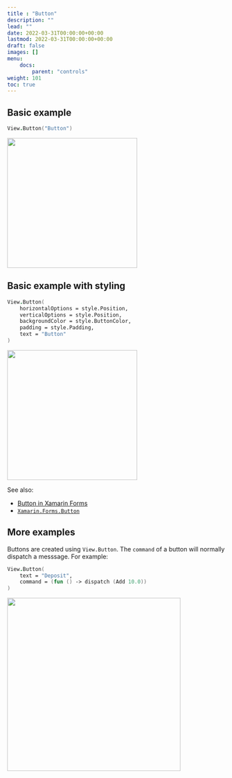 ```yaml
---
title : "Button"
description: ""
lead: ""
date: 2022-03-31T00:00:00+00:00
lastmod: 2022-03-31T00:00:00+00:00
draft: false
images: []
menu:
    docs:
        parent: "controls"
weight: 101
toc: true
---
```


## Basic example

```fs
View.Button("Button")
```

<img src="images/view/Button-adr-basic.png" width="300">

## Basic example with styling

```fs
View.Button(
    horizontalOptions = style.Position,
    verticalOptions = style.Position,
    backgroundColor = style.ButtonColor,
    padding = style.Padding,
    text = "Button"
)
```

<img src="images/view/Button-adr-styled.png" width="300">

See also:

* [Button in Xamarin Forms](https://docs.microsoft.com/en-us/xamarin/xamarin-forms/user-interface/Button)
* [`Xamarin.Forms.Button`](https://docs.microsoft.com/en-us/dotnet/api/Xamarin.Forms.Button)

## More examples

Buttons are created using `View.Button`. The `command` of a button will normally dispatch a messsage.  For example:

```fs
View.Button(
    text = "Deposit",
    command = (fun () -> dispatch (Add 10.0))
)
```

<img src="https://user-images.githubusercontent.com/52166903/60180200-5dfc5b00-9817-11e9-87d1-e3d254b1cf2b.png" width="400">

